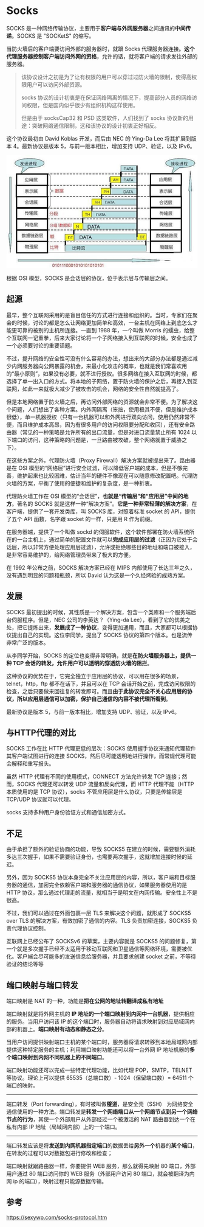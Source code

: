 # Socks

SOCKS 是一种网络传输协议，主要用于**客户端与外网服务器**之间通讯的**中间传递**。SOCKS 是 "SOCKetS" 的缩写。

当防火墙后的客户端要访问外部的服务器时，就跟 Socks 代理服务器连接。**这个代理服务器控制客户端访问外网的资格**，允许的话，就将客户端的请求发往外部的服务器。

> 该协议设计之初是为了让有权限的用户可以穿过过防火墙的限制，使得高权限用户可以访问外部资源。
>
> socks 协议的设计初衷是在保证网络隔离的情况下，提高部分人员的网络访问权限，但是国内似乎很少有组织机构这样使用。
>
> 但是由于 socksCap32 和 PSD 这类软件，人们找到了 socks 协议新的用途：突破网络通信限制，这和该协议的设计初衷正好相反。

这个协议最初由 David Koblas 开发，而后由 NEC 的 Ying-Da Lee 将其扩展到版本 4。最新协议是版本 5，与前一版本相比，增加支持 UDP、验证，以及 IPv6。

![](../../img/OSI.png)

根据 OSI 模型，SOCKS 是会话层的协议，位于表示层与传输层之间。

## 起源

最早，整个互联网采用的是盲目信任的方式进行连接和组织的。当时，专家们在聚会的时候，讨论的都是怎么让网络更加简单和高效，一台主机在网络上到底怎么才能更可靠的被别的主机所连接。一直到 1988 年，一个叫做 Morris 的蠕虫，给整个互联网一记重拳，后来大家讨论将一个子网络接入到互联网的时候，安全也成了一个必须要讨论的重要话题。

不过，提升网络的安全性可没有什么容易的办法，想出来的大部分办法都是通过减少内网服务器向公网暴露的机会，来最小化攻击的概率，也就是我们常喜欢用的“最小原则”，如果没有必要，就不进行授权。很多网络在接入互联网的时候，都选择了单一出入口的方式。将本地的子网络，置于防火墙的保护之后，再接入到互联网，如此一来就极大减少了被攻击的机会，网络的安全性自然就提高了。

但是本地网络置于防火墙之后，再访问外部网络的资源就会非常不便。为了解决这个问题，人们想出了各种方案。内外网隔离（笨拙，使用极其不便，但是维护成本很低），单一机器授权（只有一台机器可以和外网进行双向访问，使用仍然非常不便，而且维护成本高昂，因为有很多用户的访问权限要分配和收回），还有安全路由器（常见的一种策略是允许所有的出口流量，但是对进口流量禁止所有 1024 以下端口的访问，这种策略的问题是，一旦路由被攻破，整个网络就置于威胁之下）。

在这些方案之外，代理防火墙（Proxy Firewall）解决方案就被提出来了。路由器是在 OSI 模型的“网络层”进行安全过滤，可以降低客户端的成本，但是不够完善，维护起来也比较困难，估计当年的硬件不像现在可以随意修改配置吧。代理防火墙的方案，平衡了使用的便捷和维护的复杂度，是一种折衷。

代理防火墙工作在 OSI 模型的“会话层”，**也就是“传输层”和“应用层”中间的地方**。著名的 SOCKS 就是这样一种“解决方案”。**它是一种非常轻薄的解决方案**，在客户端，提供了一套开发类库，叫 SOCKS 库，对照着标准 socket 的 API，提供了五个 API 函数，名字跟 socket 的一样，只是用 R 作为前缀。

在服务器端，提供了一个叫做 sockd 的伺服软件，这个软件部署在防火墙系统所在的一台主机上，通过简单的配置文件就可以**完成应用层的过滤**（正因为它处于会话层，所以非常方便处理应用层过滤），允许或拒绝哪些目的地址和端口被接入，是非常容易维护的，给网络管理员带来了极大的方便。

在 1992 年公布之前，SOCKS 解决方案已经在 MIPS 内部使用了长达三年之久，没有遇到明显的问题和瓶颈，所以 David 认为这是一个久经烤验的成熟方案。

## 发展

 SOCKS 最初提出的时候，其性质是一个解决方案，包含一个类库和一个服务端后台伺服程序。但是，NEC 公司的李英达？（Ying-da Lee），看到了它的优美之处，把它提炼出来，**发展成了一种协议**，变得更加通用，而且，大家都可以根据协议提出自己的实现。这位李同学，提出了 SOCKS 协议的第四个版本。也是流传非常广泛的版本。

从李同学开始，SOCKS 的定位也变得非常明确，就是**在防火墙服务器上，提供一种 TCP 会话的转发，允许用户可以透明的穿透防火墙的阻拦**。

这种协议的优势在于，它完全独立于应用层的协议，可以用在很多的场景，telnet，http，ftp 都不在话下，并且可以在 TCP 会话开始之前，完成访问权限的检查，之后只要做来回往复的转发即可。而且**由于此协议完全不关心应用层的协议，所以应用层通信可以加密，保护自己通信的内容不被代理所看到**。

最新协议是版本 5，与前一版本相比，增加支持 UDP、验证，以及 IPv6。

## 与HTTP代理的对比

SOCKS 工作在比 HTTP 代理更低的层次：SOCKS 使用握手协议来通知代理软件其客户端试图进行的连接 SOCKS，然后尽可能透明地进行操作，而常规代理可能会解释和重写报头。

虽然 HTTP 代理有不同的使用模式，CONNECT 方法允许转发 TCP 连接；然而，SOCKS 代理还可以转发 UDP 流量和反向代理，而 HTTP 代理不能（HTTP 本质使用的是 TCP 协议），socks 不管应用层是什么协议，只要是传输层是 TCP/UDP 协议就可以代理。

socks 支持多种用户身份验证方式和通信加密方式。

## 不足

由于承担了额外的验证协商的功能，导致 SOCKS5 在建立的时候，需要额外消耗多达三次握手，如果不需要验证身份，也需要两次握手，这就增加连接时候的延迟。

另外，因为 SOCKS5 协议本身完全不关注应用层的内容，所以，客户端和目标服务器的通信，加密完全依赖客户端和服务器的通信协议，如果服务器使用的是 HTTP 协议，那么通过代理走的流量，就相当于是明文在内网传输。安全性上不是很高。

不过，我们可以通过在外面包裹一层 TLS 来解决这个问题，就形成了 SOCKS5 over TLS 的解决方案，有效加密了通信的内容。TLS 负责加密连接，SOCKS5 负责代理协议控制。

互联网上已经公布了 SOCKSv6 的草案，主要内容就是 SOCKS5 的问题修复，第一个就是多次握手已经不太适用于移动互联网和卫星通信等网络环境，需要被优化。客户端会尽可能多的发送信息给服务器，并且要求创建 socket 之前，不等待验证的结论等等

## 端口映射与端口转发

端口映射是 NAT 的一种，功能是**把在公网的地址转翻译成私有地址**

端口映射就是将外网主机的 **IP 地址的一个端口映射到内网中一台机器**，提供相应的服务。当用户访问该 IP 的这个端口时，服务器自动将请求映射到对应局域网内部的机器上。**端口映射有动态和静态之分**。

当用户访问提供映射端口主机的某个端口时，服务器将请求转移到本地局域网内部提供这种特定服务的主机；利用端口映射功能还可以将一台外网 IP 地址机器的**多个端口映射到内网不同机器上的不同端口**。

端口映射功能还可以完成一些特定代理功能，比如代理 POP，SMTP，TELNET 等协议。理论上可以提供 65535（总端口数）- 1024（保留端口数）= 64511 个端口的映射。

---

端口转发（Port forwarding），有时被叫做**隧道**，是安全壳（SSH） 为网络安全通信使用的一种方法。端口转发是**转发一个网络端口从一个网络节点到另一个网络节点的行为**，其使一个外部用户从外部经过一个被激活的 NAT 路由器到达一个在私有内部 IP 地址（局域网内部）上的一个端口。

---

端口转发应该是将**发送到内网机器指定端口**的数据丢给**另外一个**机器的**某个端口**，在转发的过程可以对数据包进行修改和检查；

端口映射就跟路由器一样，你要提供 WEB 服务，那么就得先映射 80 端口，外部用户通过 80 端口访问你的 WEB 服务（外部用户访问 80 端口，就会被翻译为内网 ip 的端口），映射过程只能源数据传输。

## 参考

https://sexywp.com/socks-protocol.htm